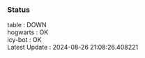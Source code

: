 ### Status


table : DOWN  
hogwarts : OK  
icy-bot : OK  
Latest Update : 2024-08-26 21:08:26.408221
